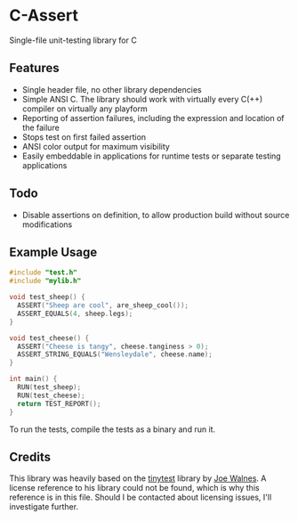C-Assert
========

Single-file unit-testing library for C

Features
--------

- Single header file, no other library dependencies
- Simple ANSI C. The library should work with virtually every C(++) compiler on
  virtually any playform
- Reporting of assertion failures, including the expression and location of the
  failure
- Stops test on first failed assertion
- ANSI color output for maximum visibility
- Easily embeddable in applications for runtime tests or separate testing
  applications

Todo
----

- Disable assertions on definition, to allow production build without source modifications

Example Usage
-------------

```c
#include "test.h"
#include "mylib.h"

void test_sheep() {
  ASSERT("Sheep are cool", are_sheep_cool());
  ASSERT_EQUALS(4, sheep.legs);
}

void test_cheese() {
  ASSERT("Cheese is tangy", cheese.tanginess > 0);
  ASSERT_STRING_EQUALS("Wensleydale", cheese.name);
}

int main() {
  RUN(test_sheep);
  RUN(test_cheese);
  return TEST_REPORT();
}
```

To run the tests, compile the tests as a binary and run it.

Credits
-------

This library was heavily based on the
[tinytest](https://github.com/joewalnes/tinytest) library by
[Joe Walnes](https://github.com/joewalnes). A license reference to his library
could not be found, which is why this reference is in this file. Should I be
contacted about licensing issues, I'll investigate further.
